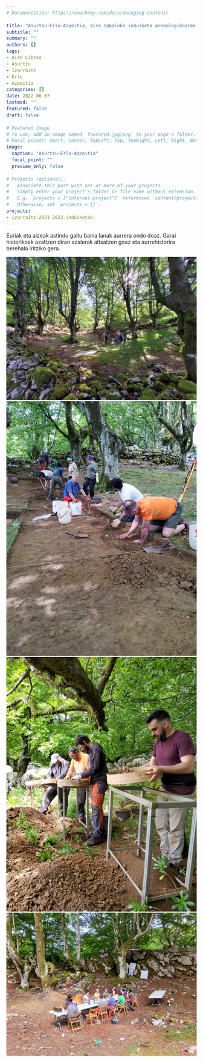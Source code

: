 ```yaml
---
# Documentation: https://wowchemy.com/docs/managing-content/

title: "Asurtzu-Erlo-Azpeitia, aire zabaleko indusketa arkeologikoaren eguraldia"
subtitle: ""
summary: ""
authors: []
tags: 
- Aire Librea
- Asurtzu
- Izarraitz
- Erlo
- Azpeitia
categories: []
date: 2022-06-07
lastmod: ""
featured: false
draft: false

# Featured image
# To use, add an image named `featured.jpg/png` to your page's folder.
# Focal points: Smart, Center, TopLeft, Top, TopRight, Left, Right, BottomLeft, Bottom, BottomRight.
image:
  caption: "Asurtzu-Erlo-Azpeitia"
  focal_point: ""
  preview_only: false

# Projects (optional).
#   Associate this post with one or more of your projects.
#   Simply enter your project's folder or file name without extension.
#   E.g. `projects = ["internal-project"]` references `content/project/deep-learning/index.md`.
#   Otherwise, set `projects = []`.
projects: 
- izarraitz-2021-2022-indusketak
---
```


Euriak eta aizeak astindu gaitu baina lanak aurrera ondo doaz.
Garai historikoak azaltzen diran azalerak altxatzen goaz eta aurrehistorira berehala iritziko gera.

![Asurtzu-Erlo-Azpeitia](media/1.jpg)
![Asurtzu-Erlo-Azpeitia](media/2.jpg)
![Asurtzu-Erlo-Azpeitia](media/3.jpg)
![Asurtzu-Erlo-Azpeitia](media/4.jpg)
